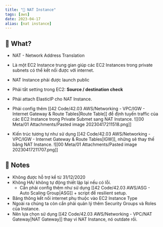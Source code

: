 ```yaml
---
title: "🌱 NAT Instance"
tags: [aws]
date: 2023-04-17
alias: [nat instance]
---
```


## 🌿 What?
- NAT - Network Address Translation
- Là một EC2 Instance trung gian giúp các EC2 Instances trong private subnets có thể kết nối được với internet.
- NAT Instance phải được launch public
- Phải tắt setting trong EC2: **Source / destination check**
- Phải attach ElasticIP cho NAT Instance.
- Phải config thêm [[42 Code/42.03 AWS/Networking - VPC/IGW - Internet Gateway & Route Tables|Route Table]] để định tuyến traffic của các EC2 Instance trong Private Submet sang NAT Instance.
![[00 Meta/01 Attachments/Pasted image 20230417211518.png]]

- Kiến trúc tương tự như sử dụng [[42 Code/42.03 AWS/Networking - VPC/IGW - Internet Gateway & Route Tables|IGW]], những sẽ thay thế bằng NAT Instance.
![[00 Meta/01 Attachments/Pasted image 20230417211707.png]]

## 🌿 Notes
- Không được hỗ trợ kể từ 31/12/2020
- Không HA/ không tự động thiết lập lại nếu có lỗi.
	- Cần phải config thêm như sử dụng [[42 Code/42.03 AWS/ASG - Auto Scaling Group|ASG]] + script để resilient setup.
- Băng thông kết nối internet phụ thuộc vào EC2 Instance Type
- Ngoài ra chúng ta còn cần phải quản lý thêm Security Groups và Roles của Instance.
- Nên lựa chọn sử dụng [[42 Code/42.03 AWS/Networking - VPC/NAT Gateway|NAT Gateway]] thay vì NAT Instance, nó outdate rồi.
